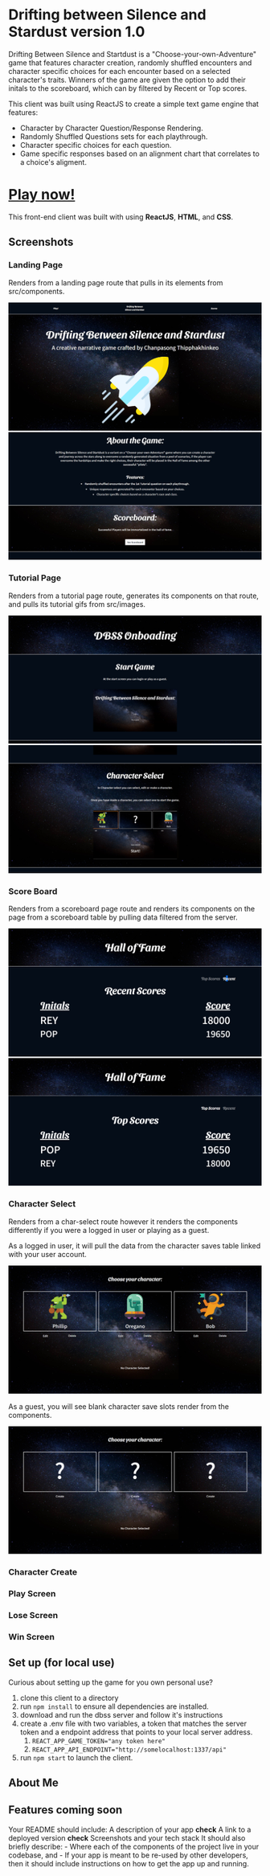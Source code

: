 # Drifting between Silence and Stardust version 1.0
Drifting Between Silence and Startdust is a "Choose-your-own-Adventure" game that features character creation, randomly shuffled encounters and character specific choices for each encounter based on a selected character's traits. Winners of the game are given the option to add their initals to the scoreboard, which can by filtered by Recent or Top scores.

This client was built using ReactJS to create a simple text game engine that features:
- Character by Character Question/Response Rendering.
- Randomly Shuffled Questions sets for each playthrough.
- Character specific choices for each question.
- Game specific responses based on an alignment chart that correlates to a choice's aligment. 

# [Play now!](https://dbss-client.vercel.app/)
This front-end client was built with using **ReactJS**, **HTML**, and **CSS**.

## Screenshots
### Landing Page
Renders from a landing page route that pulls in its elements from src/components. 

![Landing Page Above Fold](./readme_screenshots/LandingPage1.png)
![Landing Page Above Fold](./readme_screenshots/LandingPage2.png)

### Tutorial Page
Renders from a tutorial page route, generates its components on that route, and pulls its tutorial gifs from src/images.

![Tutorial Page 1](./readme_screenshots/Tutorial1.png)
![Tutorial Page 2](./readme_screenshots/Tutorial2.png)

### Score Board
Renders from a scoreboard page route and renders its components on the page from a scoreboard table by pulling data filtered from the server. 

![Scoreboard Recent](./readme_screenshots/ScoreboardRecent.png)
![Scoreboard Recent](./readme_screenshots/ScoreboardTop.png)

### Character Select
Renders from a char-select route however it renders the components differently if you were a logged in user or playing as a guest.

As a logged in user, it will pull the data from the character saves table linked with your user account.

![Scoreboard Recent](./readme_screenshots/CharSelectScreen1.png)

As a guest, you will see blank character save slots render from the components.

![Scoreboard Recent](./readme_screenshots/CharSelectScreen2.png)

### Character Create


### Play Screen
### Lose Screen
### Win Screen

## Set up (for local use)
Curious about setting up the game for you own personal use?
1. clone this client to a directory
1. run `npm install` to ensure all dependencies are installed.
1. download and run the dbss server and follow it's instructions
1. create a .env file with two variables, a token that matches the server token and a endpoint address that points to your local server address.
      1. `REACT_APP_GAME_TOKEN="any token here"`
      1. `REACT_APP_API_ENDPOINT="http://somelocalhost:1337/api"`
1. run `npm start` to launch the client.


## About Me

## Features coming soon
Your README should include:
A description of your app **check**
A link to a deployed version **check**
Screenshots and your tech stack
It should also briefly describe:
      -  Where each of the components of the project live in your codebase, and
      -  If your app is meant to be re-used by other developers, then it should include instructions on how to get the app up and running.
